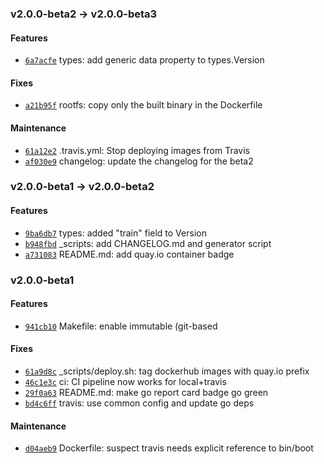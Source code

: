 ### v2.0.0-beta2 -> v2.0.0-beta3

#### Features

 - [`6a7acfe`](https://github.com/deis/workflow-manager/commit/6a7acfe9d13bb7c289d24e3f01b0029c10df0cec) types: add generic data property to types.Version

#### Fixes

 - [`a21b95f`](https://github.com/deis/workflow-manager/commit/a21b95fc764d444a19a375bb1fe99a5c98a67432) rootfs: copy only the built binary in the Dockerfile

#### Maintenance

 - [`61a12e2`](https://github.com/deis/workflow-manager/commit/61a12e2200c7082724fce80213547f04cf50d29e) .travis.yml: Stop deploying images from Travis
 - [`af030e9`](https://github.com/deis/workflow-manager/commit/af030e9bc7b7379ed15228b7ebbe8431674070c6) changelog: update the changelog for the beta2

### v2.0.0-beta1 -> v2.0.0-beta2

#### Features

 - [`9ba6db7`](https://github.com/deis/workflow-manager/commit/9ba6db795f8a490d760f11e48ef7070ca832fe22) types: added "train" field to Version
 - [`b948fbd`](https://github.com/deis/workflow-manager/commit/b948fbd63c93f4d80d928c966bc8679fdcef8cad) _scripts: add CHANGELOG.md and generator script
 - [`a731083`](https://github.com/deis/workflow-manager/commit/a7310831d52fcd9a3a5f937d0e27943488a29d13) README.md: add quay.io container badge

### v2.0.0-beta1

#### Features

 - [`941cb10`](https://github.com/deis/workflow-manager/commit/941cb102db4af4eb9cc3270af5220ab617c08a14) Makefile: enable immutable (git-based

#### Fixes

 - [`61a9d8c`](https://github.com/deis/workflow-manager/commit/61a9d8c11367e21b7f1f9f76708a517cb9828c61) _scripts/deploy.sh: tag dockerhub images with quay.io prefix
 - [`46c1e3c`](https://github.com/deis/workflow-manager/commit/46c1e3cc240c012b9ded3fb6434998135b24858e) ci: CI pipeline now works for local+travis
 - [`29f0a63`](https://github.com/deis/workflow-manager/commit/29f0a63b727b1fa10c811fd794254b577333ae81) README.md: make go report card badge go green
 - [`bd4c6ff`](https://github.com/deis/workflow-manager/commit/bd4c6ffe9150d24b5d29c7a311e46faba2068704) travis: use common config and update go deps

#### Maintenance

 - [`d04aeb9`](https://github.com/deis/workflow-manager/commit/d04aeb9bab83da21b91a4f93132e96fc664e0820) Dockerfile: suspect travis needs explicit reference to bin/boot
